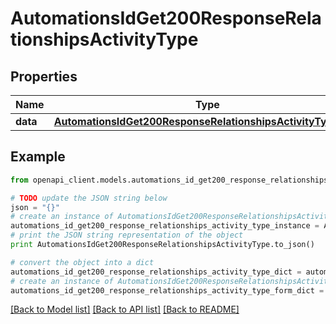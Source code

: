 # AutomationsIdGet200ResponseRelationshipsActivityType


## Properties
Name | Type | Description | Notes
------------ | ------------- | ------------- | -------------
**data** | [**AutomationsIdGet200ResponseRelationshipsActivityTypeData**](AutomationsIdGet200ResponseRelationshipsActivityTypeData.md) |  | [optional] 

## Example

```python
from openapi_client.models.automations_id_get200_response_relationships_activity_type import AutomationsIdGet200ResponseRelationshipsActivityType

# TODO update the JSON string below
json = "{}"
# create an instance of AutomationsIdGet200ResponseRelationshipsActivityType from a JSON string
automations_id_get200_response_relationships_activity_type_instance = AutomationsIdGet200ResponseRelationshipsActivityType.from_json(json)
# print the JSON string representation of the object
print AutomationsIdGet200ResponseRelationshipsActivityType.to_json()

# convert the object into a dict
automations_id_get200_response_relationships_activity_type_dict = automations_id_get200_response_relationships_activity_type_instance.to_dict()
# create an instance of AutomationsIdGet200ResponseRelationshipsActivityType from a dict
automations_id_get200_response_relationships_activity_type_form_dict = automations_id_get200_response_relationships_activity_type.from_dict(automations_id_get200_response_relationships_activity_type_dict)
```
[[Back to Model list]](../README.md#documentation-for-models) [[Back to API list]](../README.md#documentation-for-api-endpoints) [[Back to README]](../README.md)


